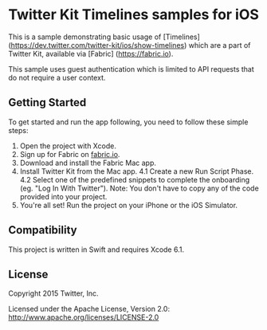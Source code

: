 # Twitter Kit Timelines samples for iOS

This is a sample demonstrating basic usage of [Timelines] (https://dev.twitter.com/twitter-kit/ios/show-timelines) which are a part of Twitter Kit, available via [Fabric] (https://fabric.io).

This sample uses guest authentication which is limited to API requests that do not require a user context.

## Getting Started	

To get started and run the app following, you need to follow these simple steps:

1. Open the project with Xcode.
2. Sign up for Fabric on [fabric.io](https://fabric.io).
3. Download and install the Fabric Mac app.
4. Install Twitter Kit from the Mac app. 
4.1 Create a new Run Script Phase.
4.2	Select one of the predefined snippets to complete the onboarding (eg. "Log In With Twitter"). Note: You don't have to copy any of the code provided into your project. 
5. You're all set! Run the project on your iPhone or the iOS Simulator.

## Compatibility

This project is written in Swift and requires Xcode 6.1.

## License

Copyright 2015 Twitter, Inc.

Licensed under the Apache License, Version 2.0: http://www.apache.org/licenses/LICENSE-2.0
